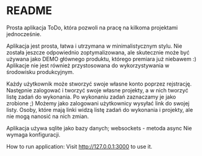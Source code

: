# README

Prosta aplikacja ToDo, która pozwoli na pracę na kilkoma projektami jednocześnie. 

Aplikacja jest prosta, łatwa i utrzymana w minimalistycznym stylu. 
Nie została jeszcze odpowiednio zoptymalizowana, ale skutecznie może być używana jako DEMO głównego produktu, którego premiara już niebawem :) 
Aplikacje nie jest również przystosowana do wykorzystywania w środowisku produkcyjnym.  

Każdy użytkownik może stworzyć swoje własne konto poprzez rejstrację. 
Następnie zalogować i tworzyć swoje własne projekty, a w nich tworzyć listę zadań do wykonania. Po wykonaniu zadań zaznaczamy je jako zrobione ;) 
Możemy jako zalogowani użytkownicy wysyłać link do swojej listy. Osoby, które mają linki widzą listę zadań do wykonania i projekty, ale nie mogą nanosić na nich zmian. 

Aplikacja używa sqlite jako bazy danych;
websockets - metoda async
Nie wymaga konfiguracji.  

How to run application:
Visit http://127.0.0.1:3000 to  use it.